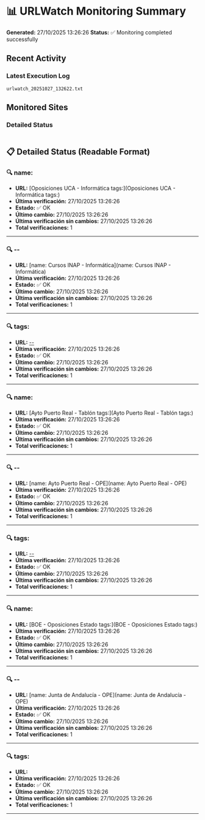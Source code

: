 # 📊 URLWatch Monitoring Summary

**Generated:** 27/10/2025 13:26:26
**Status:** ✅ Monitoring completed successfully

## Recent Activity

### Latest Execution Log
`urlwatch_20251027_132622.txt`

## Monitored Sites

### Detailed Status
```
```

## 📋 Detailed Status (Readable Format)

### 🔍 name:

- **URL:** [Oposiciones UCA - Informática	tags:](Oposiciones UCA - Informática	tags:)
- **Última verificación:** 27/10/2025 13:26:26
- **Estado:** ✅ OK
- **Último cambio:** 27/10/2025 13:26:26
- **Última verificación sin cambios:** 27/10/2025 13:26:26
- **Total verificaciones:** 1

---

### 🔍 --

- **URL:** [name: Cursos INAP - Informática](name: Cursos INAP - Informática)
- **Última verificación:** 27/10/2025 13:26:26
- **Estado:** ✅ OK
- **Último cambio:** 27/10/2025 13:26:26
- **Última verificación sin cambios:** 27/10/2025 13:26:26
- **Total verificaciones:** 1

---

### 🔍 tags:

- **URL:** [--](--)
- **Última verificación:** 27/10/2025 13:26:26
- **Estado:** ✅ OK
- **Último cambio:** 27/10/2025 13:26:26
- **Última verificación sin cambios:** 27/10/2025 13:26:26
- **Total verificaciones:** 1

---

### 🔍 name:

- **URL:** [Ayto Puerto Real - Tablón	tags:](Ayto Puerto Real - Tablón	tags:)
- **Última verificación:** 27/10/2025 13:26:26
- **Estado:** ✅ OK
- **Último cambio:** 27/10/2025 13:26:26
- **Última verificación sin cambios:** 27/10/2025 13:26:26
- **Total verificaciones:** 1

---

### 🔍 --

- **URL:** [name: Ayto Puerto Real - OPE](name: Ayto Puerto Real - OPE)
- **Última verificación:** 27/10/2025 13:26:26
- **Estado:** ✅ OK
- **Último cambio:** 27/10/2025 13:26:26
- **Última verificación sin cambios:** 27/10/2025 13:26:26
- **Total verificaciones:** 1

---

### 🔍 tags:

- **URL:** [--](--)
- **Última verificación:** 27/10/2025 13:26:26
- **Estado:** ✅ OK
- **Último cambio:** 27/10/2025 13:26:26
- **Última verificación sin cambios:** 27/10/2025 13:26:26
- **Total verificaciones:** 1

---

### 🔍 name:

- **URL:** [BOE - Oposiciones Estado	tags:](BOE - Oposiciones Estado	tags:)
- **Última verificación:** 27/10/2025 13:26:26
- **Estado:** ✅ OK
- **Último cambio:** 27/10/2025 13:26:26
- **Última verificación sin cambios:** 27/10/2025 13:26:26
- **Total verificaciones:** 1

---

### 🔍 --

- **URL:** [name: Junta de Andalucía - OPE](name: Junta de Andalucía - OPE)
- **Última verificación:** 27/10/2025 13:26:26
- **Estado:** ✅ OK
- **Último cambio:** 27/10/2025 13:26:26
- **Última verificación sin cambios:** 27/10/2025 13:26:26
- **Total verificaciones:** 1

---

### 🔍 tags:

- **URL:** []()
- **Última verificación:** 27/10/2025 13:26:26
- **Estado:** ✅ OK
- **Último cambio:** 27/10/2025 13:26:26
- **Última verificación sin cambios:** 27/10/2025 13:26:26
- **Total verificaciones:** 1

---

